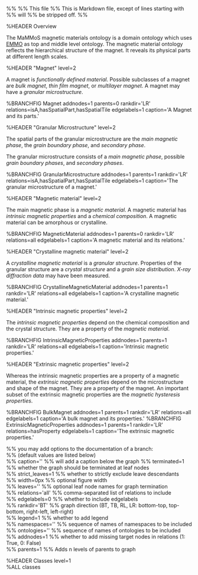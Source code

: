 %% %% This file %% This is Markdown file, except of lines starting with %% will %% be stripped off. %%

%HEADER Overview 

The MaMMoS magnetic materials ontology is a domain ontology which uses [EMMO](https://github.com/emmo-repo/EMMO) as top and middle level ontology. The magnetic material ontology reflects the hierarchical structure of the magnet. It reveals its physical parts at different length scales.

%HEADER "Magnet" level=2  

A magnet is *functionally defined material*. Possible subclasses of a magnet are *bulk magnet*, *thin film magnet*, or *multilayer magnet*.
A magnet may have a *granular microstructure*. 

%BRANCHFIG Magnet addnodes=1 parents=0 rankdir='LR' relations=isA,hasSpatialPart,hasSpatialTile edgelabels=1 caption='A Magnet and its parts.'

%HEADER "Granular Microstructure" level=2  

The spatial parts of the granular microstructure are
the *main magnetic phase*, the *grain boundary phase*, and *secondary phase*.

The granular microstructure consists of a *main magnetic phase*, possible *grain boundary phases*, and *secondary phases*.  

%BRANCHFIG GranularMicrostructure addnodes=1 parents=1 rankdir='LR' relations=isA,hasSpatialPart,hasSpatialTile edgelabels=1 caption='The granular microstructure of a magnet.'

%HEADER "Magnetic material" level=2  

The main magnetic phase is a *magnetic material*. A magnetic material has
*intrinsic magnetic properties* and a *chemical composition*. A magnetic material can be amorphous
or crystalline.

%BRANCHFIG MagneticMaterial addnodes=1 parents=0 rankdir='LR' relations=all edgelabels=1 caption='A magnetic material and its relations.'

%HEADER "Crystalline magnetic material" level=2  

A *crystalline magnetic material* is a *granular structure*. Properties of the granular structure are a *crystal structure* and a *grain size distribution*. *X-ray diffraction data* may have been measured.

%BRANCHFIG CrystallineMagneticMaterial addnodes=1 parents=1 rankdir='LR' relations=all edgelabels=1 caption='A crystalline magnetic material.'

%HEADER "Intrinsic magnetic properties" level=2  

The *intrinsic magnetic properties* depend on the chemical composition and the crystal structure. They are a property of the *magnetic material*.

%BRANCHFIG IntrinsicMagneticProperties addnodes=1 parents=1 rankdir='LR' relations=all edgelabels=1 caption='Intrinsic magnetic properties.'

%HEADER "Extrinsic magnetic properties" level=2  

Whereas the intrinsic magnetic properties are a property of a magnetic material, the *extrinsic magnetic properties* depend on the microstructure and shape of the magnet. They are a property of the magnet. An important subset of the extrinsic magnetic properties are the *magnetic hysteresis properties*.

%BRANCHFIG BulkMagnet addnodes=1 parents=1 rankdir='LR' relations=all edgelabels=1 caption='A bulk magnet and its properties.'
%BRANCHFIG ExtrinsicMagneticProperties addnodes=1 parents=1 rankdir='LR' relations=hasProperty edgelabels=1 caption='The extrinsic magnetic properties.'

%% you may add options to the documentation of a branch:  
%% (default values are listed below)  
%% caption=''      %% will add a caption below the graph
%% terminated=1    %% whether the graph should be terminated at leaf nodes  
%% strict_leaves=1 %% whether to strictly exclude leave descendants  
%% width=0px       %% optional figure width  
%% leaves=''       %% optional leaf node names for graph termination  
%% relations='all' %% comma-separated list of relations to include  
%% edgelabels=0    %% whether to include edgelabels  
%% rankdir='BT'    %% graph direction (BT, TB, RL, LR: bottom-top, top-bottom, right-left, left-right)  
%% legend=1        %% whether to add legend  
%% namespaces=''   %% sequence of names of namespaces to be included  
%% ontologies=''   %% sequence of names of ontologies to be included  
%% addnodes=1      %% whether to add missing target nodes in relations (1: True, 0: False)  
%% parents=1       %% Adds n levels of parents to graph  

%HEADER Classes level=1  
%ALL classes  

